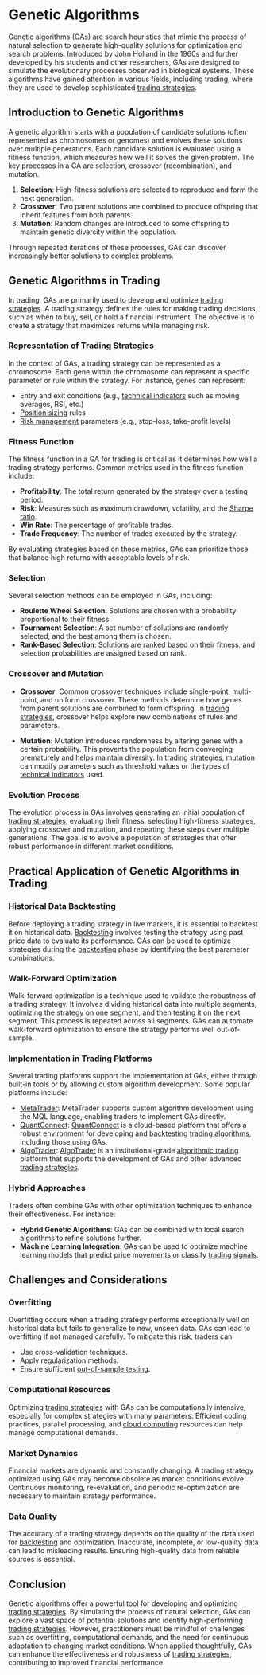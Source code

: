 # Genetic Algorithms

Genetic algorithms (GAs) are search heuristics that mimic the process of natural selection to generate high-quality solutions for optimization and search problems. Introduced by John Holland in the 1960s and further developed by his students and other researchers, GAs are designed to simulate the evolutionary processes observed in biological systems. These algorithms have gained attention in various fields, including trading, where they are used to develop sophisticated [trading strategies](../t/trading_strategies.md).

## Introduction to Genetic Algorithms

A genetic algorithm starts with a population of candidate solutions (often represented as chromosomes or genomes) and evolves these solutions over multiple generations. Each candidate solution is evaluated using a fitness function, which measures how well it solves the given problem. The key processes in a GA are selection, crossover (recombination), and mutation.

1. **Selection**: High-fitness solutions are selected to reproduce and form the next generation.
2. **Crossover**: Two parent solutions are combined to produce offspring that inherit features from both parents.
3. **Mutation**: Random changes are introduced to some offspring to maintain genetic diversity within the population.

Through repeated iterations of these processes, GAs can discover increasingly better solutions to complex problems.

## Genetic Algorithms in Trading

In trading, GAs are primarily used to develop and optimize [trading strategies](../t/trading_strategies.md). A trading strategy defines the rules for making trading decisions, such as when to buy, sell, or hold a financial instrument. The objective is to create a strategy that maximizes returns while managing risk.

### Representation of Trading Strategies

In the context of GAs, a trading strategy can be represented as a chromosome. Each gene within the chromosome can represent a specific parameter or rule within the strategy. For instance, genes can represent:

- Entry and exit conditions (e.g., [technical indicators](../t/technical_indicators.md) such as moving averages, RSI, etc.)
- [Position sizing](../p/position_sizing.md) rules
- [Risk management](../r/risk_management.md) parameters (e.g., stop-loss, take-profit levels)

### Fitness Function

The fitness function in a GA for trading is critical as it determines how well a trading strategy performs. Common metrics used in the fitness function include:

- **Profitability**: The total return generated by the strategy over a testing period.
- **Risk**: Measures such as maximum drawdown, volatility, and the [Sharpe ratio](../s/sharpe_ratio.md).
- **Win Rate**: The percentage of profitable trades.
- **Trade Frequency**: The number of trades executed by the strategy.

By evaluating strategies based on these metrics, GAs can prioritize those that balance high returns with acceptable levels of risk.

### Selection

Several selection methods can be employed in GAs, including:

- **Roulette Wheel Selection**: Solutions are chosen with a probability proportional to their fitness.
- **Tournament Selection**: A set number of solutions are randomly selected, and the best among them is chosen.
- **Rank-Based Selection**: Solutions are ranked based on their fitness, and selection probabilities are assigned based on rank.

### Crossover and Mutation

- **Crossover**: Common crossover techniques include single-point, multi-point, and uniform crossover. These methods determine how genes from parent solutions are combined to form offspring. In [trading strategies](../t/trading_strategies.md), crossover helps explore new combinations of rules and parameters.

- **Mutation**: Mutation introduces randomness by altering genes with a certain probability. This prevents the population from converging prematurely and helps maintain diversity. In [trading strategies](../t/trading_strategies.md), mutation can modify parameters such as threshold values or the types of [technical indicators](../t/technical_indicators.md) used.

### Evolution Process

The evolution process in GAs involves generating an initial population of [trading strategies](../t/trading_strategies.md), evaluating their fitness, selecting high-fitness strategies, applying crossover and mutation, and repeating these steps over multiple generations. The goal is to evolve a population of strategies that offer robust performance in different market conditions.

## Practical Application of Genetic Algorithms in Trading

### Historical Data Backtesting

Before deploying a trading strategy in live markets, it is essential to backtest it on historical data. [Backtesting](../b/backtesting.md) involves testing the strategy using past price data to evaluate its performance. GAs can be used to optimize strategies during the [backtesting](../b/backtesting.md) phase by identifying the best parameter combinations.

### Walk-Forward Optimization

Walk-forward optimization is a technique used to validate the robustness of a trading strategy. It involves dividing historical data into multiple segments, optimizing the strategy on one segment, and then testing it on the next segment. This process is repeated across all segments. GAs can automate walk-forward optimization to ensure the strategy performs well out-of-sample.

### Implementation in Trading Platforms

Several trading platforms support the implementation of GAs, either through built-in tools or by allowing custom algorithm development. Some popular platforms include:

- [MetaTrader](https://www.metatrader4.com): MetaTrader supports custom algorithm development using the MQL language, enabling traders to implement GAs directly.
- [QuantConnect](https://www.quantconnect.com): [QuantConnect](../q/quantconnect.md) is a cloud-based platform that offers a robust environment for developing and [backtesting](../b/backtesting.md) [trading algorithms](../t/trading_algorithms.md), including those using GAs.
- [AlgoTrader](https://www.algotrader.com): [AlgoTrader](../a/algotrader.md) is an institutional-grade [algorithmic trading](../a/algorithmic_trading.md) platform that supports the development of GAs and other advanced [trading strategies](../t/trading_strategies.md).

### Hybrid Approaches

Traders often combine GAs with other optimization techniques to enhance their effectiveness. For instance:

- **Hybrid Genetic Algorithms**: GAs can be combined with local search algorithms to refine solutions further.
- **Machine Learning Integration**: GAs can be used to optimize machine learning models that predict price movements or classify [trading signals](../t/trading_signals.md).

## Challenges and Considerations

### Overfitting

Overfitting occurs when a trading strategy performs exceptionally well on historical data but fails to generalize to new, unseen data. GAs can lead to overfitting if not managed carefully. To mitigate this risk, traders can:

- Use cross-validation techniques.
- Apply regularization methods.
- Ensure sufficient [out-of-sample testing](../o/out-of-sample_testing.md).

### Computational Resources

Optimizing [trading strategies](../t/trading_strategies.md) with GAs can be computationally intensive, especially for complex strategies with many parameters. Efficient coding practices, parallel processing, and [cloud computing](../c/cloud_computing_in_trading.md) resources can help manage computational demands.

### Market Dynamics

Financial markets are dynamic and constantly changing. A trading strategy optimized using GAs may become obsolete as market conditions evolve. Continuous monitoring, re-evaluation, and periodic re-optimization are necessary to maintain strategy performance.

### Data Quality

The accuracy of a trading strategy depends on the quality of the data used for [backtesting](../b/backtesting.md) and optimization. Inaccurate, incomplete, or low-quality data can lead to misleading results. Ensuring high-quality data from reliable sources is essential.

## Conclusion

Genetic algorithms offer a powerful tool for developing and optimizing [trading strategies](../t/trading_strategies.md). By simulating the process of natural selection, GAs can explore a vast space of potential solutions and identify high-performing [trading strategies](../t/trading_strategies.md). However, practitioners must be mindful of challenges such as overfitting, computational demands, and the need for continuous adaptation to changing market conditions. When applied thoughtfully, GAs can enhance the effectiveness and robustness of [trading strategies](../t/trading_strategies.md), contributing to improved financial performance.